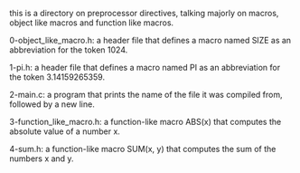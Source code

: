 this is a directory on preprocessor directives, talking majorly on macros, object like macros and function like macros.

0-object_like_macro.h:  a header file that defines a macro named SIZE as an abbreviation for the token 1024.

1-pi.h: a header file that defines a macro named PI as an abbreviation for the token 3.14159265359.

2-main.c: a program that prints the name of the file it was compiled from, followed by a new line.

3-function_like_macro.h: a function-like macro ABS(x) that computes the absolute value of a number x.

4-sum.h:  a function-like macro SUM(x, y) that computes the sum of the numbers x and y.
